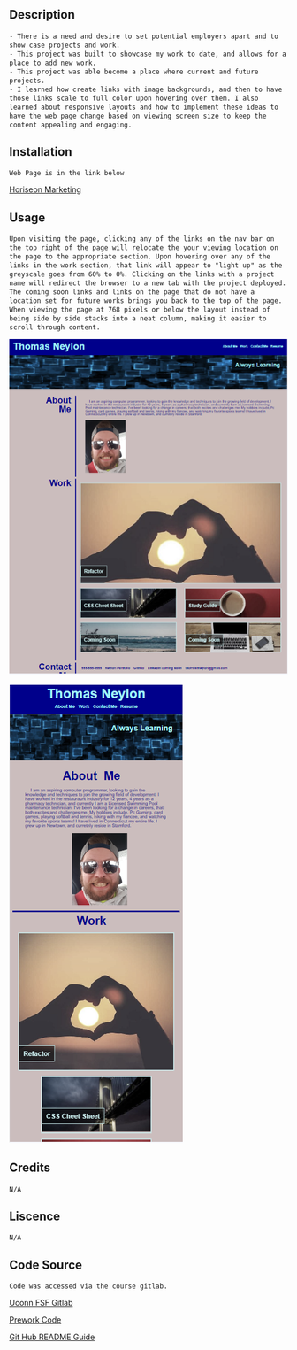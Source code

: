 # <Thomas Neylon Portfolio>

## Description
    - There is a need and desire to set potential employers apart and to show case projects and work.
    - This project was built to showcase my work to date, and allows for a place to add new work.
    - This project was able become a place where current and future projects.
    - I learned how create links with image backgrounds, and then to have those links scale to full color upon hovering over them. I also learned about responsive layouts and how to implement these ideas to have the web page change based on viewing screen size to keep the content appealing and engaging. 

## Installation
    Web Page is in the link below
[Horiseon Marketing](https://neglon.github.io/horiseon-refactor)

## Usage
    Upon visiting the page, clicking any of the links on the nav bar on the top right of the page will relocate the your viewing location on the page to the appropriate section. Upon hovering over any of the links in the work section, that link will appear to "light up" as the greyscale goes from 60% to 0%. Clicking on the links with a project name will redirect the browser to a new tab with the project deployed. The coming soon links and links on the page that do not have a location set for future works brings you back to the top of the page. When viewing the page at 768 pixels or below the layout instead of being side by side stacks into a neat column, making it easier to scroll through content.
   
![Screenshots of desktop layout](assets/images/desktoplayout.PNG)
   
![Screenshots of mobile layout](assets/images/mobile.PNG)
   

## Credits
    N/A

## Liscence
    N/A

## Code Source
    Code was accessed via the course gitlab.
[Uconn FSF Gitlab](https://git.bootcampcontent.com/University-of-Connecticut/CONN-VIRT-FSF-PT-11-2023-U-LOLC)
    
[Prework Code](https://bootcampspot.instructure.com/courses/4747/pages/3-dot-1-3-review-how-html-structures-a-webpage?module_item_id=997463)
    
[Git Hub README Guide](https://coding-boot-camp.github.io/full-stack/github/professional-readme-guide)